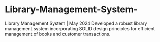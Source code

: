 # Library-Management-System-
 Library Management System | May 2024  Developed a robust library management system incorporating SOLID design principles for efficient management of books and  customer transactions.
